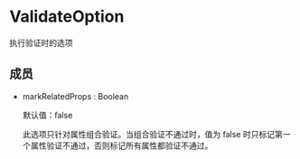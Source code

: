 # ValidateOption

执行验证时的选项

## 成员

- markRelatedProps : Boolean

    默认值：false

    此选项只针对属性组合验证。当组合验证不通过时，值为 false 时只标记第一个属性验证不通过，否则标记所有属性都验证不通过。
